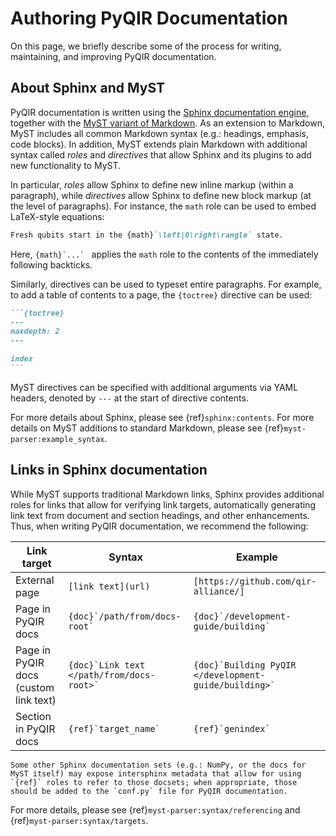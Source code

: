 # Authoring PyQIR Documentation

On this page, we briefly describe some of the process for writing, maintaining, and improving PyQIR documentation.

## About Sphinx and MyST

PyQIR documentation is written using the [Sphinx documentation engine](https://www.sphinx-doc.org/), together with the [MyST variant of Markdown](https://myst-parser.readthedocs.io/). As an extension to Markdown, MyST includes all common Markdown syntax (e.g.: headings, emphasis, code blocks). In addition, MyST extends plain Markdown with additional syntax called _roles_ and _directives_ that allow Sphinx and its plugins to add new functionality to MyST.

In particular, _roles_ allow Sphinx to define new inline markup (within a paragraph), while _directives_ allow Sphinx to define new block markup (at the level of paragraphs). For instance, the `math` role can be used to embed LaTeX-style equations:

```md
Fresh qubits start in the {math}`\left|0\right\rangle` state.
```

Here, ``{math}`...` `` applies the `math` role to the contents of the immediately following backticks.

Similarly, directives can be used to typeset entire paragraphs. For example, to add a table of contents to a page, the `{toctree}` directive can be used:

````md
```{toctree}
---
maxdepth: 2
---

index
```
````

MyST directives can be specified with additional arguments via YAML headers, denoted by `---` at the start of directive contents.

For more details about Sphinx, please see {ref}`sphinx:contents`.
For more details on MyST additions to standard Markdown, please see {ref}`myst-parser:example_syntax`.

## Links in Sphinx documentation

While MyST supports traditional Markdown links, Sphinx provides additional roles for links that allow for verifying link targets, automatically generating link text from document and section headings, and other enhancements. Thus, when writing PyQIR documentation, we recommend the following:

| Link target | Syntax | Example |
|---|---|---|
| External page | `[link text](url)` | `[https://github.com/qir-alliance/]` |
| Page in PyQIR docs | ``{doc}`/path/from/docs-root` `` | ``{doc}`/development-guide/building` `` |
| Page in PyQIR docs (custom link text) | ``{doc}`Link text </path/from/docs-root>` `` | ``{doc}`Building PyQIR </development-guide/building>` `` |
| Section in PyQIR docs | ``{ref}`target_name` `` | ``{ref}`genindex` ``

```{note}
Some other Sphinx documentation sets (e.g.: NumPy, or the docs for MyST itself) may expose intersphinx metadata that allow for using `{ref}` roles to refer to those docsets; when appropriate, those should be added to the `conf.py` file for PyQIR documentation.
```

For more details, please see {ref}`myst-parser:syntax/referencing` and {ref}`myst-parser:syntax/targets`.
